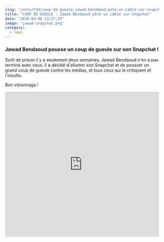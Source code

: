 ```yaml
--- 
slug: "/actu/734/coup-de-gueule-jawad-bendaoud-pete-un-cable-sur-snapchat"
title: "COUP DE GUEULE : Jawad Bendaoud pète un câble sur Snapchat"
date: "2018-03-06 13:17:25"
image: "jawad-snapchat.png"
category:
  - news
---
```

<h3><strong>Jawad Bendaoud pousse un coup de gueule sur son Snapchat !</strong></h3>

<p>Sorti de prison il y a seulement deux semaines, Jawad Bendaoud n'en a pas terminé avec vous. Il a décidé d'allumer son Snapchat et de pousser un grand coup de gueule contre les médias, et tous ceux qui le critiquent et l'insulte.</p>

<p>Bon visionnage !</p>

<iframe src="https://www.facebook.com/plugins/video.php?href=https%3A%2F%2Fwww.facebook.com%2Fcdf.officielle%2Fvideos%2F959416464220110%2F&show_text=0&width=266" width="100%" height="476" style="border:none;overflow:hidden" scrolling="no" frameborder="0" allowTransparency="true" allowFullScreen="true"></iframe>
